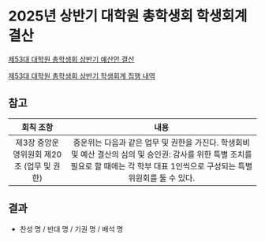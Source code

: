 2025년 상반기 대학원 총학생회 학생회계 결산
===

[제53대 대학원 총학생회 상반기 예산안 결산](https://docs.google.com/spreadsheets/d/1VOO_7M9kMb_16dhXMTowzOABzxaTAA7S3aMG79sC9Io/edit?usp=sharing) <br/>

[제53대 대학원 총학생회 상반기 학생회계 집행 내역](https://docs.google.com/spreadsheets/d/1cj3QzLSSYbERC6XumGeWKQxECmFSYD8nbFmRtSv-pIQ/edit?usp=sharing) <br/>

## 참고
|  회칙 조항  |  내용 |
|:---:|:---:|
| 제3장 중앙운영위원회 제20조 (업무 및 권한) | 중운위는 다음과 같은 업무 및 권한을 가진다. 학생회비 및 예산 결산의 심의 및 승인권: 감사를 위한 특별 조치를 필요로 할 때에는 각 학부 대표 1인씩으로 구성되는 특별위원회를 둘 수 있다. |


## 결과
- 찬성 명 / 반대 명 / 기권 명 / 배석 명
